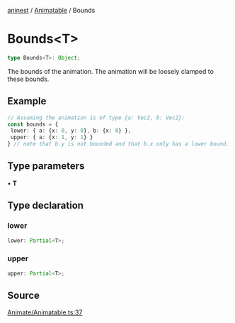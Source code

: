 [aninest](../../index.md) / [Animatable](../index.md) / Bounds

# Bounds\<T\>

```ts
type Bounds<T>: Object;
```

The bounds of the animation. The animation will be loosely clamped to these bounds.

## Example

```ts
// Assuming the animation is of type {a: Vec2, b: Vec2}:
const bounds = {
 lower: { a: {x: 0, y: 0}, b: {x: 0} },
 upper: { a: {x: 1, y: 1} }
} // note that b.y is not bounded and that b.x only has a lower bound. This is perfectly valid.
```

## Type parameters

• **T**

## Type declaration

### lower

```ts
lower: Partial<T>;
```

### upper

```ts
upper: Partial<T>;
```

## Source

[Animate/Animatable.ts:37](https://github.com/zphrs/aninest/blob/a2c9b37/src/Animate/Animatable.ts#L37)
